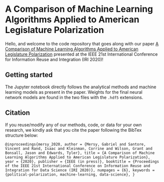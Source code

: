 # A Comparison of Machine Learning Algorithms Applied to American Legislature Polarization
Hello, and welcome to the code repository that goes along with our paper [A Comparison of Machine Learning Algorithms Applied to American Legislature Polarization](https://drive.google.com/file/d/1Fm3mqgcE9eBrPPaTISlfVU8SQnGFZ4b0/view?usp=sharing) presented at the IEEE 21st International Conference for Information Reuse and Integration (IRI 2020)!

## Getting started
The Jupyter notebook directly follows the analytical methods and machine learning models as present in the paper. Weights for the final neural network models are found in the two files with the `.hdf5` extensions. 

## Citation
If you reuse/modify any of our methods, code, or data for your own research, we kindly ask that you cite the paper following the BibTex structure below:

`@inproceedings{mersy_2020,
author = {Mersy, Gabriel and Santore, Vincent and Rand, Isaac and Kleinman, Corrine and Wilson, Grant and Bonsall, Jason and Edwards, Tyler},
title = {A Comparison of Machine Learning Algorithms Applied to American Legislature Polarization},
year = {2020},
publisher = {IEEE (in press)},
booktitle = {Proceedings of the IEEE 21st International Conference on Information Reuse and Integration for Data Science (IRI 2020)},
numpages = {6},
keywords = {political-polarization, machine-learning, data-science},
}`
